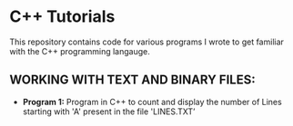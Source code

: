 # C++ Tutorials

This repository contains code for various programs I wrote to get familiar with the C++ programming langauge.

## WORKING WITH TEXT AND BINARY FILES:

* **Program 1:** Program in C++ to count and display the number of Lines starting with 'A' present in the file 'LINES.TXT’

